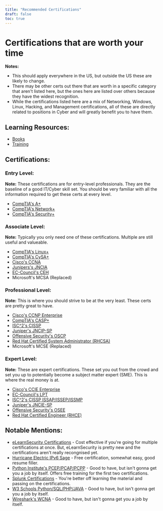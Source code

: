 ```yaml
---
title: "Recommended Certifications"
draft: false
toc: true
---
```


# Certifications that are worth your time

**Notes:**
- This should apply everywhere in the US, but outside the US these are likely to change.
- There may be other certs out there that are worth in a specific category that aren't listed here, but the ones here are listed over others because they have the widest recognition. 
- While the certifications listed here are a mix of Networking, Windows, Linux, Hacking, and Management certifications, all of these are directly related to positions in Cyber and will greatly benefit you to have them.

## Learning Resources:
- [Books](https://simeononsecurity.ch/recommendations/books/)
- [Training](https://simeononsecurity.ch/recommendations/learning_resources/)

## Certifications:
### Entry Level:
**Note:** These certifications are for entry-level professionals. They are the baseline of a good IT/Cyber skill set. You should be very familiar with all the information required to get these certs at every level.
- [CompTIA's A+](https://www.comptia.org/certifications/a)
- [CompTIA's Network+](https://www.comptia.org/certifications/network)
- [CompTIA's Security+](https://www.comptia.org/certifications/security)
### Associate Level:
**Note:** Typically you only need one of these certifications. Multiple are still useful and valueable.
- [CompTIA's Linux+](https://www.comptia.org/certifications/linux)
- [CompTIA's CySA+](https://www.comptia.org/certifications/cybersecurity-analyst)
- [Cisco's CCNA](https://www.cisco.com/c/en/us/training-events/training-certifications/certifications/associate/ccna.html)
- [Junipers's JNCIA](https://www.juniper.net/us/en/training/certification/certification-tracks/sp-routing-switching-track?tab=jnciajunos)
- [EC-Council's CEH](https://www.eccouncil.org/programs/certified-ethical-hacker-ceh/)
- Microsoft's MCSA (Replaced)
### Professional Level:
**Note:** This is where you should strive to be at the very least. These certs are pretty great to have.
- [Cisco's CCNP Enterprise](https://www.cisco.com/c/en/us/training-events/training-certifications/certifications/professional/ccnp-enterprise.html)
- [CompTIA's CASP+](https://www.comptia.org/certifications/comptia-advanced-security-practitioner)
- [ISC^2's CISSP](https://www.isc2.org/Certifications/CISSP#)
- [Juniper's JNCIP-SP](https://www.juniper.net/us/en/training/certification/certification-tracks/sp-routing-switching-track?tab=jncip-sp)
- [Offensive Security's OSCP](https://www.offensive-security.com/pwk-oscp/)
- [Red Hat Certified System Administrator (RHCSA)](https://www.redhat.com/en/services/certification/rhcsa)
- Microsoft's MCSE (Replaced)
### Expert Level:
**Note:** These are expert certifications. These set you out from the crowd and set you up to potentially become a subject matter expert (SME). This is where the real money is at.
- [Cisco's CCIE Enterprise](https://www.cisco.com/c/en/us/training-events/training-certifications/certifications/expert/ccie-enterprise-infrastructure.html)
- [EC-Council's LPT](https://www.eccouncil.org/programs/licensed-penetration-tester-lpt-master/)
- [ISC^2's CISSP ISSAP/ISSEP/ISSMP](https://www.isc2.org/Certifications/CISSP-Concentrations)
- [Juniper's JNCIE-SP](https://www.juniper.net/us/en/training/certification/certification-tracks/sp-routing-switching-track?tab=jnciesp)
- [Offensive Security's OSEE](https://www.offensive-security.com/awe-osee/)
- [Red Hat Certified Engineer (RHCE)](https://www.redhat.com/en/services/certification/rhce)

## Notable Mentions:
- [eLearnSecurity Certifications](https://elearnsecurity.com/) - Cost effective if you're going for multiple certifications at once. But, eLearnSecurity is pretty new and the certifications aren't really recongnised yet.
- [Hurricane Electric IPv6 Sage](https://ipv6.he.net/certification/) - Free certification, somewhat easy, good resume filler. 
- [Python Institute's PCEP/PCAP/PCPP](https://pythoninstitute.org/certification/) - Good to have, but isn't gonna get you a job by itself. Offers free training for the first two certifications.
- [Splunk Certifications](https://www.splunk.com/en_us/training.html) - You're better off learning the material and passing on the certifications.
- [W3 Schools Python/SQL/PHP/JAVA](https://www.w3schools.com/CERT/default.asp) - Good to have, but isn't gonna get you a job by itself. 
- [Wireshark's WCNA](https://www.wcnacertification.com/) - Good to have, but isn't gonna get you a job by itself.
